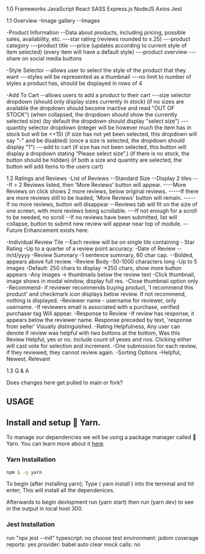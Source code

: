 1.0 Frameworks
JavaScript React SASS Express.js NodeJS Axios Jest

1.1 Overview
-Image gallery
--Images

-Product Information
--Data about products, including pricing, possible sales, availability, etc.
---star rating (reviews rounded to x.25)
---product category
---product title
---price (updates according to current style of item selected) (every item will have a default style)
---product overview
---share on social media buttons

-Style Selector
--allows user to select the style of the product that they want
---styles will be represented as a thumbnail
---no limit to number of styles a product has, should be displayed in rows of 4

-Add To Cart
--allows users to add a product to their cart
---size selector dropdown (should only display sizes currently in stock) (if no sizes are available the dropdown should become inactive and read "OUT OF STOCK") (when collapsed, the dropdown should show the currently selected size) (by default the dropdown should display "select size")
---quantity selector dropdown (integer will be however much the item has in stock but will be <=15) (if size has not yet been selected, this dropdown will say "-" and be disabled) (once a size is selected, the dropdown should display "1")
---add to cart (if size has not been selected, this button will display a dropdown stating “Please select size”.) (if there is no stock, the button should be hidden) (if both a size and quantity are selected, the button will add items to the users cart)

1.2 Ratings and Reviews
-List of Reviews
--Standard Size
--Display 2 tiles
---If > 2 Reviews listed, then 'More Reviews' button will appear.
----More Reviews on click shows 2 more reviews, below original reviews.
-----If there are more reviews still to be loaded, 'More Reviews' button will remain.
-----If no more reviews, button will disappear
--Reviews tab will fit on the size of one screen, with more reviews being scrollable.
---If not enough for a scroll to be needed, no scroll
--If no reviews have been submitted, list will collapse, button to submit new review will appear near top of module.
--Future Enhancement exists here.

-Individual Review Tile
--Each review will be on single tile containing
	- Star Rating
		-Up to a quarter of a review point accuracy.
	-Date of Review
		--m/d/yyyy
	-Review Summary
		-1 sentence summary, 60 char cap.
		--Bolded, appears above full review.
	-Review Body
		-50-1000 characters long
		-Up to 5 images
		-Default: 250 chars to display
			->250 chars, show more button appears
		-Any images -> thumbnails below the review text
			-Click thumbnail, image shows in modal window, display full res.
				-Close thumbnail option only
		-Recommend- if reviewer recommends buying product, 'I recommend this product' and checkmark icon displays below review. If not recommend, nothing is displayed.
		-Reviewer name - username for reviewer, only username.
			-If reviewers email is associated with a purchase, verified purchaser tag Will appear.
		-Response to Review
			-If review has response, it appears below the reviewer name. Response preceded by text, 'response from seller' Visually distinguished.
		-Rating Helpfulness, Any user can denote if review was helpful with two buttons at the bottom, Was this Review Helpful, yes or no. Include count of yeses and nos. Clicking either will cast vote for selection and increment.
		-One submission for each review, if they reviewed, they cannot review again.
	-Sorting Options
		-Helpful, Newest, Relevant


1.3 Q & A

Does changes here get pulled to main or fork?

USAGE
--------------------------------------------------------------------------------------------------------



## Install and setup 🧶 Yarn.
To manage our dependencies we will be using a package manager called 🧶 Yarn. You can learn more about it [here](https://yarnpkg.com/).

### Yarn Installation
```bash
npm i -g yarn
```
To begin (after installing yarn); Type ( yarn install ) into the terminal and hit enter; This will install all the dependenices.

Afterwards to begin devlopment run (yarn start) then run (yarn dev) to see in the output in local host 300.

### Jest Installation
run "npx jest --init"
typescript: no
choose test environment: jsdom
coverage reports: yes
provider: babel
auto clear mock calls: no

